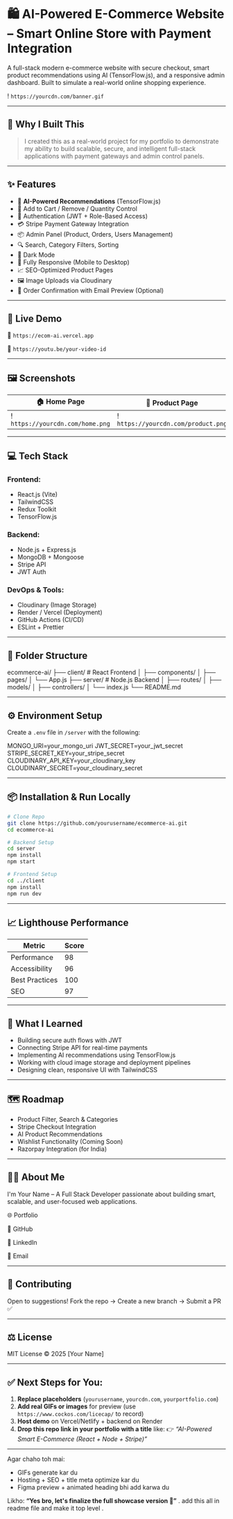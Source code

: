 # 🛍️ AI-Powered E-Commerce Website – Smart Online Store with Payment Integration

A full-stack modern e-commerce website with secure checkout, smart product recommendations using AI (TensorFlow.js), and a responsive admin dashboard. Built to simulate a real-world online shopping experience.

! `https://yourcdn.com/banner.gif`

---

## 🌟 Why I Built This

> I created this as a real-world project for my portfolio to demonstrate my ability to build scalable, secure, and intelligent full-stack applications with payment gateways and admin control panels.

---

## ✨ Features

- 🧠 **AI-Powered Recommendations** (TensorFlow.js)
- 🛒 Add to Cart / Remove / Quantity Control
- 🔐 Authentication (JWT + Role-Based Access)
- 💳 Stripe Payment Gateway Integration
- 📦 Admin Panel (Product, Orders, Users Management)
- 🔍 Search, Category Filters, Sorting
- 🌙 Dark Mode
- 📱 Fully Responsive (Mobile to Desktop)
- 📈 SEO-Optimized Product Pages
- 🖼️ Image Uploads via Cloudinary
- 🧾 Order Confirmation with Email Preview (Optional)

---

## 🔗 Live Demo

🚀 `https://ecom-ai.vercel.app`

🎥 `https://youtu.be/your-video-id`

---

## 🖼️ Screenshots

| 🏠 Home Page | 📄 Product Page | 🛒 Cart | ⚙️ Admin Panel |
|-------------|------------------|--------|----------------|
| ! `https://yourcdn.com/home.png`  | ! `https://yourcdn.com/product.png`  | ! `https://yourcdn.com/cart.png`  | ! `https://yourcdn.com/admin.png`  |

---

## 💻 Tech Stack

### Frontend:
- React.js (Vite)
- TailwindCSS
- Redux Toolkit
- TensorFlow.js

### Backend:
- Node.js + Express.js
- MongoDB + Mongoose
- Stripe API
- JWT Auth

### DevOps & Tools:
- Cloudinary (Image Storage)
- Render / Vercel (Deployment)
- GitHub Actions (CI/CD)
- ESLint + Prettier

---

## 📁 Folder Structure

ecommerce-ai/
├── client/ # React Frontend
│ ├── components/
│ ├── pages/
│ └── App.js
├── server/ # Node.js Backend
│ ├── routes/
│ ├── models/
│ ├── controllers/
│ └── index.js
└── README.md

---

## ⚙️ Environment Setup

Create a `.env` file in `/server` with the following:

MONGO_URI=your_mongo_uri
JWT_SECRET=your_jwt_secret
STRIPE_SECRET_KEY=your_stripe_secret
CLOUDINARY_API_KEY=your_cloudinary_key
CLOUDINARY_SECRET=your_cloudinary_secret

---

## 📦 Installation & Run Locally

```bash
# Clone Repo
git clone https://github.com/yourusername/ecommerce-ai.git
cd ecommerce-ai

# Backend Setup
cd server
npm install
npm start

# Frontend Setup
cd ../client
npm install
npm run dev
```

---

## 📈 Lighthouse Performance

| Metric	| Score |
|-------------	|-------|
| Performance	| 98    |
| Accessibility	| 96    |
| Best Practices| 100   |
| SEO		| 97    |

---

## 🧠 What I Learned

- Building secure auth flows with JWT
- Connecting Stripe API for real-time payments
- Implementing AI recommendations using TensorFlow.js
- Working with cloud image storage and deployment pipelines
- Designing clean, responsive UI with TailwindCSS

---

## 🗺️ Roadmap

- Product Filter, Search & Categories
- Stripe Checkout Integration
- AI Product Recommendations
- Wishlist Functionality (Coming Soon)
- Razorpay Integration (for India)

---

## 👨‍💻 About Me

I'm Your Name – A Full Stack Developer passionate about building smart, scalable, and user-focused web applications.

🌐 Portfolio

🐙 GitHub

💼 LinkedIn

📧 Email

---

## 🤝 Contributing

Open to suggestions!
Fork the repo → Create a new branch → Submit a PR ✅

---

## ⚖️ License

MIT License © 2025 [Your Name]

---

## ✅ Next Steps for You:

1. **Replace placeholders** (`yourusername`, `yourcdn.com`, `yourportfolio.com`)
2. **Add real GIFs or images** for preview (use `https://www.cockos.com/licecap/`  to record)
3. **Host demo** on Vercel/Netlify + backend on Render
4. **Drop this repo link in your portfolio with a title** like:
   👉 *“AI-Powered Smart E-Commerce (React + Node + Stripe)”*

---

Agar chaho toh mai:
- GIFs generate kar du
- Hosting + SEO + title meta optimize kar du
- Figma preview + animated heading bhi add karwa du

Likho: **“Yes bro, let's finalize the full showcase version 🎯”** . add this all in readme file and make it top level .